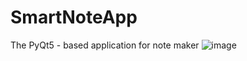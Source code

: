 # SmartNoteApp
The PyQt5 - based application for note maker
![image](https://github.com/FinNnT/SmartNoteApp/assets/154486338/8550f845-1d47-4be8-ac5b-be8475e9e828)

